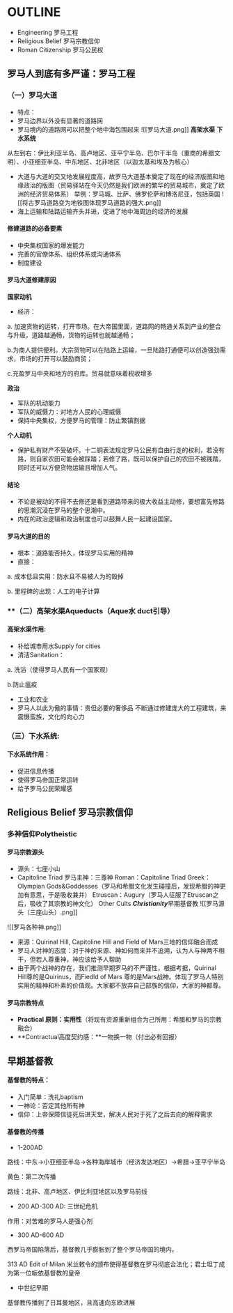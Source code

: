 # **OUTLINE**

-   Engineering 罗马工程
-   Religious Belief 罗马宗教信仰
-   Roman Citizenship 罗马公民权

## **罗马人到底有多严谨：罗马工程**

### **（一）罗马大道**
- 特点：
-   罗马边界以外没有显著的道路网
-   罗马境内的道路网可以把整个地中海包围起来
![[罗马大道.png]]
**高架水渠**
**下水系统**

从左到右：伊比利亚半岛、高卢地区、亚平宁半岛、巴尔干半岛（重商的希腊文明）、小亚细亚半岛、中东地区、北非地区（以迦太基和埃及为核心）

-   大道与大道的交叉地发展程度高，故罗马大道基本奠定了现在的经济版图和地缘政治的版图（贸易驿站在今天仍然是我们欧洲的繁华的贸易城市，奠定了欧洲的经济贸易体系）
举例：罗马城、比萨、佛罗伦萨和博洛尼亚，包括英国
![[将古罗马道路变为地铁图体现罗马道路的强大.png]]
-   海上运输和陆路运输齐头并进，促进了地中海周边的经济的发展

#### **修建道路的必备要素**

-   中央集权国家的爆发能力
-   完善的官僚体系、组织体系或沟通体系
-   制度建设

#### **罗马大道修建原因**

**国家动机**

-   经济：

a. 加速货物的运转，打开市场。在大帝国里面，道路网的畅通关系到产业的整合与升级，道路越通畅，货物的运转也就越通畅；

b.为商人提供便利。大宗货物可以在陆路上运输，一旦陆路打通便可以创造强劲需求，市场的打开可以鼓励商贸；

c.充盈罗马中央和地方的府库。贸易就意味着税收增多

**政治**

-   军队的机动能力
-   军队的威慑力：对地方人民的心理威慑
-   保持中央集权，方便罗马的管理：防止繁镇割据

**个人动机**

-   保护私有财产不受破坏。十二铜表法规定罗马公民有自由行走的权利，若没有路，则自家农田可能会被踩踏；若修了路，既可以保护自己的农田不被践踏，同时还可以方便货物运输且增加人气。

#### **结论**

-   不论是被动的不得不去修还是看到道路带来的极大收益主动修，要想富先修路的思潮沉浸在罗马的整个思潮中。
-   内在的政治逻辑和政治制度也可以鼓舞人民一起建设国家。


#### **罗马大道的目的**

-   根本：道路能否持久，体现罗马实用的精神
-   直接：

a. 成本低且实用：防水且不易被人为的毁掉

b. 里程碑的出现：人工的电子计算
### **（二）高架水渠Aqueducts（Aque水 duct引导）
#### **高架水渠作用:**

-   补给城市用水Supply for cities
-   清洁Sanitation：

a. 洗浴（使得罗马人民有一个国家观）

b.防止瘟疫

-   工业和农业
-   罗马人以此为傲的事情：贵但必要的奢侈品
不断通过修建庞大的工程建筑，来震慑蛮族，文化的向心力

### **（三）下水系统:**
####  **下水系统作用：**
-   促进信息传播
-   使得罗马帝国正常运转
-   给予罗马公民荣耀感
## Religious Belief 罗马宗教信仰

### **多神信仰**Polytheistic

#### **罗马宗教源头**

-   源头：七座小山
-   Capitoline Triad 罗马主神：三尊神
Roman：Capitoline Triad
Greek：Olympian Gods&Goddesses（罗马和希腊文化发生碰撞后，发现希腊的神更加有意思，于是吸收兼并）
Etruscan：Augury（罗马人征服了Etruscan之后，吸收了其宗教的神文化）
Other Cults
***Christianity***早期基督教
![[罗马源头（三座山头）.png]]

![[罗马各种神.png]]
-   来源：Quirinal Hill, Capitoline Hill and Field of Mars三地的信仰融合而成
-   罗马人对神的态度：对于神的来源、神如何而来并不追溯，认为人与神两不相干，但若人尊重神，神应该给予人帮助
-   由于两个战神的存在，我们推测早期罗马的不严谨性，根据考据，Quirinal Hill尊的是Quirinus，而Fiedld of Mars 尊的是Mars战神。体现了罗马人特别实用的精神和朴素的价值观。大家都不放弃自己部族的信仰，大家的神都尊。

#### **罗马宗教特点**

-   **Practical 原则：实用性**（将现有资源重新组合为己所用：希腊和罗马的宗教融合）
-   **Contractual高度契约感：**一物换一物（付出必有回报）

## **早期基督教**

#### **基督教的特点：**

-   入门简单：洗礼baptism
-   一神论：否定其他所有神
-   信仰：上帝保障信徒死后进天堂，解决人民对于死了之后去向的解释需求

#### **基督教的传播**

-   1-200AD

路线：中东→小亚细亚半岛→各种海岸城市（经济发达地区）→希腊→亚平宁半岛

黄色：第二次传播

路线：北非、高卢地区、伊比利亚地区以及罗马前线

-   200 AD-300 AD: 三世纪危机

作用：对苦难的罗马人是强心剂

-   300 AD-600 AD

西罗马帝国陷落后，基督教几乎膨胀到了整个罗马帝国的境内。

313 AD Edit of Milan 米兰敕令的颁布使得基督教在罗马彻底合法化；君士坦丁成为第一位皈依基督教的皇帝

-   中世纪早期

基督教传播到了日耳曼地区，且高速向东欧进展